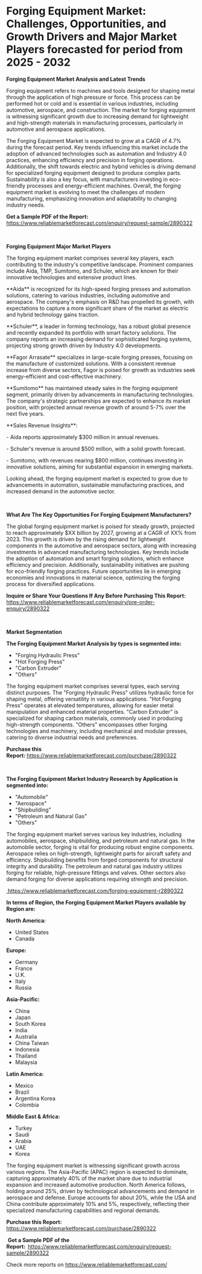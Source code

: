 <p><h1>Forging Equipment Market: Challenges, Opportunities, and Growth Drivers and Major Market Players forecasted for period from 2025 - 2032</h1></p><p><strong>Forging Equipment Market Analysis and Latest Trends</strong></p>
<p><p>Forging equipment refers to machines and tools designed for shaping metal through the application of high pressure or force. This process can be performed hot or cold and is essential in various industries, including automotive, aerospace, and construction. The market for forging equipment is witnessing significant growth due to increasing demand for lightweight and high-strength materials in manufacturing processes, particularly in automotive and aerospace applications.</p><p>The Forging Equipment Market is expected to grow at a CAGR of 4.7% during the forecast period. Key trends influencing this market include the adoption of advanced technologies such as automation and Industry 4.0 practices, enhancing efficiency and precision in forging operations. Additionally, the shift towards electric and hybrid vehicles is driving demand for specialized forging equipment designed to produce complex parts. Sustainability is also a key focus, with manufacturers investing in eco-friendly processes and energy-efficient machines. Overall, the forging equipment market is evolving to meet the challenges of modern manufacturing, emphasizing innovation and adaptability to changing industry needs.</p></p>
<p><strong>Get a Sample PDF of the Report:&nbsp;</strong> <a href="https://www.reliablemarketforecast.com/enquiry/request-sample/2890322?utm_campaign=3323&utm_medium=2&utm_source=Github&utm_content=ia&utm_term=14032025&utm_id=forging-equipment">https://www.reliablemarketforecast.com/enquiry/request-sample/2890322</a></p>
<p>&nbsp;</p>
<p><strong>Forging Equipment Major Market Players</strong></p>
<p><p>The forging equipment market comprises several key players, each contributing to the industry's competitive landscape. Prominent companies include Aida, TMP, Sumitomo, and Schuler, which are known for their innovative technologies and extensive product lines.</p><p>**Aida** is recognized for its high-speed forging presses and automation solutions, catering to various industries, including automotive and aerospace. The company's emphasis on R&D has propelled its growth, with expectations to capture a more significant share of the market as electric and hybrid technology gains traction.</p><p>**Schuler**, a leader in forming technology, has a robust global presence and recently expanded its portfolio with smart factory solutions. The company reports an increasing demand for sophisticated forging systems, projecting strong growth driven by Industry 4.0 developments.</p><p>**Fagor Arrasate** specializes in large-scale forging presses, focusing on the manufacture of customized solutions. With a consistent revenue increase from diverse sectors, Fagor is poised for growth as industries seek energy-efficient and cost-effective machinery.</p><p>**Sumitomo** has maintained steady sales in the forging equipment segment, primarily driven by advancements in manufacturing technologies. The company's strategic partnerships are expected to enhance its market position, with projected annual revenue growth of around 5-7% over the next five years.</p><p>**Sales Revenue Insights**:</p><p>- Aida reports approximately $300 million in annual revenues.</p><p>- Schuler's revenue is around $500 million, with a solid growth forecast.</p><p>- Sumitomo, with revenues nearing $800 million, continues investing in innovative solutions, aiming for substantial expansion in emerging markets.</p><p>Looking ahead, the forging equipment market is expected to grow due to advancements in automation, sustainable manufacturing practices, and increased demand in the automotive sector.</p></p>
<p>&nbsp;</p>
<p><strong>What Are The Key Opportunities For Forging Equipment Manufacturers?</strong></p>
<p><p>The global forging equipment market is poised for steady growth, projected to reach approximately $XX billion by 2027, growing at a CAGR of XX% from 2023. This growth is driven by the rising demand for lightweight components in the automotive and aerospace sectors, along with increasing investments in advanced manufacturing technologies. Key trends include the adoption of automation and smart forging solutions, which enhance efficiency and precision. Additionally, sustainability initiatives are pushing for eco-friendly forging practices. Future opportunities lie in emerging economies and innovations in material science, optimizing the forging process for diversified applications.</p></p>
<p><strong>Inquire or Share Your Questions If Any Before Purchasing This Report:</strong> <a href="https://www.reliablemarketforecast.com/enquiry/pre-order-enquiry/2890322?utm_campaign=3323&utm_medium=2&utm_source=Github&utm_content=ia&utm_term=14032025&utm_id=forging-equipment">https://www.reliablemarketforecast.com/enquiry/pre-order-enquiry/2890322</a></p>
<p>&nbsp;</p>
<p><strong>Market Segmentation</strong></p>
<p><strong>The Forging Equipment Market Analysis by types is segmented into:</strong></p>
<p><ul><li>"Forging Hydraulic Press"</li><li>"Hot Forging Press"</li><li>"Carbon Extruder"</li><li>"Others"</li></ul></p>
<p><p>The forging equipment market comprises several types, each serving distinct purposes. The "Forging Hydraulic Press" utilizes hydraulic force for shaping metal, offering versatility in various applications. "Hot Forging Press" operates at elevated temperatures, allowing for easier metal manipulation and enhanced material properties. "Carbon Extruder" is specialized for shaping carbon materials, commonly used in producing high-strength components. "Others" encompasses other forging technologies and machinery, including mechanical and modular presses, catering to diverse industrial needs and preferences.</p></p>
<p><strong>Purchase this Report:&nbsp;</strong><a href="https://www.reliablemarketforecast.com/purchase/2890322?utm_campaign=3323&utm_medium=2&utm_source=Github&utm_content=ia&utm_term=14032025&utm_id=forging-equipment">https://www.reliablemarketforecast.com/purchase/2890322</a></p>
<p>&nbsp;</p>
<p><strong>The Forging Equipment Market Industry Research by Application is segmented into:</strong></p>
<p><ul><li>"Automobile"</li><li>"Aerospace"</li><li>"Shipbuilding"</li><li>"Petroleum and Natural Gas"</li><li>"Others"</li></ul></p>
<p><p>The forging equipment market serves various key industries, including automobiles, aerospace, shipbuilding, and petroleum and natural gas. In the automobile sector, forging is vital for producing robust engine components. Aerospace relies on high-strength, lightweight parts for aircraft safety and efficiency. Shipbuilding benefits from forged components for structural integrity and durability. The petroleum and natural gas industry utilizes forging for reliable, high-pressure fittings and valves. Other sectors also demand forging for diverse applications requiring strength and precision.</p></p>
<p><a href="https://www.reliablemarketforecast.com/forging-equipment-r2890322?utm_campaign=3323&utm_medium=2&utm_source=Github&utm_content=ia&utm_term=14032025&utm_id=forging-equipment">&nbsp;https://www.reliablemarketforecast.com/forging-equipment-r2890322</a></p>
<p><strong>In terms of Region, the Forging Equipment Market Players available by Region are:</strong></p>
<p>
    <p> <strong> North America: </strong>
        <ul>
            <li>United States</li>
            <li>Canada</li>
        </ul>
        </p> 
    <p> <strong> Europe: </strong>
        <ul>
            <li>Germany</li>
            <li>France</li>
            <li>U.K.</li>
            <li>Italy</li>
            <li>Russia</li>
        </ul>
        </p> 
    <p> <strong> Asia-Pacific: </strong>
        <ul>
            <li>China</li>
            <li>Japan</li>
            <li>South Korea</li>
            <li>India</li>
            <li>Australia</li>
            <li>China Taiwan</li>
            <li>Indonesia</li>
            <li>Thailand</li>
            <li>Malaysia</li>
        </ul>
        </p> 
    <p> <strong> Latin America: </strong>
        <ul>
            <li>Mexico</li>
            <li>Brazil</li>
            <li>Argentina Korea</li>
            <li>Colombia</li>
        </ul>
        </p> 
    <p> <strong> Middle East & Africa: </strong>
        <ul>
            <li>Turkey</li>
            <li>Saudi</li>
            <li>Arabia</li>
            <li>UAE</li>
            <li>Korea</li>
        </ul>
    </p>
    </p>
<p><p>The forging equipment market is witnessing significant growth across various regions. The Asia-Pacific (APAC) region is expected to dominate, capturing approximately 40% of the market share due to industrial expansion and increased automotive production. North America follows, holding around 25%, driven by technological advancements and demand in aerospace and defense. Europe accounts for about 20%, while the USA and China contribute approximately 10% and 5%, respectively, reflecting their specialized manufacturing capabilities and regional demands.</p></p>
<p><strong>Purchase this Report: </strong><a href="https://www.reliablemarketforecast.com/purchase/2890322?utm_campaign=3323&utm_medium=2&utm_source=Github&utm_content=ia&utm_term=14032025&utm_id=forging-equipment">https://www.reliablemarketforecast.com/purchase/2890322</a></p>
<p>&nbsp;<strong>Get a Sample PDF of the Report:&nbsp;&nbsp;</strong><a href="https://www.reliablemarketforecast.com/enquiry/request-sample/2890322?utm_campaign=3323&utm_medium=2&utm_source=Github&utm_content=ia&utm_term=14032025&utm_id=forging-equipment">https://www.reliablemarketforecast.com/enquiry/request-sample/2890322</a></p>
<p><strong></strong></p>
<p>Check more reports on <a href="https://www.reliablemarketforecast.com/?utm_campaign=3323&utm_medium=2&utm_source=Github&utm_content=ia&utm_term=14032025&utm_id=forging-equipment">https://www.reliablemarketforecast.com/</a></p>